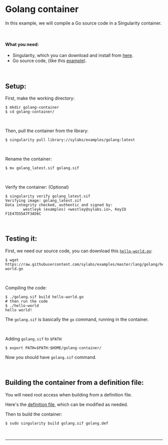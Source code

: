 # Golang container

In this example, we will compile a Go source code in a Singularity container.

<br>


#### What you need:
 - Singularity, which you can download and install from [here](https://github.com/sylabs/singularity).
 - Go source code, (like this [example](https://raw.githubusercontent.com/sylabs/examples/master/lang/golang/hello-world.go)).

<br>



## Setup:

First, make the working directory:

```
$ mkdir golang-container
$ cd golang-container/
```

<br>

Then, pull the container from the library:

```
$ singularity pull library://sylabs/examples/golang:latest
```

<br>

Rename the container:

```
$ mv golang_latest.sif golang.sif
```

<br>

Verify the container: (Optional)

```
$ singularity verify golang_latest.sif 
Verifying image: golang_latest.sif
Data integrity checked, authentic and signed by:
        westleyk (examples) <westley@sylabs.io>, KeyID F1E47D55A7F3A56C
```

<br>


## Testing it:

First, we need our source code, you can download this [`hello-world.go`](https://raw.githubusercontent.com/sylabs/examples/master/lang/golang/hello-world.go
):

```
$ wget https://raw.githubusercontent.com/sylabs/examples/master/lang/golang/hello-world.go
```

<br>

Compiling the code:

```
$ ./golang.sif build hello-world.go
# then run the code
$ ./hello-world
hello world!
```

The `golang.sif` is basically the `go` command, running in the container.

<br>

Adding `golang.sif` to `$PATH`:

```
$ export PATH=$PATH:$HOME/golang-container/
```

Now you should have `golang.sif` command.

<br>

## Building the container from a definition file:

You will need root access when building from a definition file.

Here's the [definition file](https://raw.githubusercontent.com/sylabs/examples/master/lang/golang/golang.def), which can be modified as needed.

Then to build the container:

```
$ sudo singularity build golang.sif golang.def
```

<br>

____

<br>


